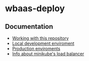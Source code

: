 # wbaas-deploy

## Documentation
- [Working with this repository](working-with-this-repo.md)
- [Local development enviroment](local-dev-env.md)
- [Production enviroments](prod-env.md)
- [Info about minikube's load balancer](minikube-load-balancer.md)
